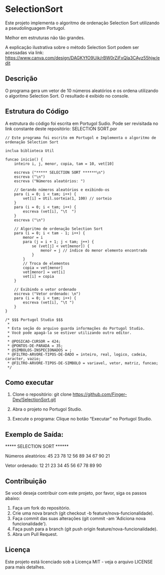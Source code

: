 # SelectionSort

Este projeto implementa o algoritmo de ordenação Selection Sort utilizando a pseudolinguagem Portugol.

Melhor em estruturas não tão grandes.

A explicação ilustrativa sobre o método Selection Sort podem ser acessadas via link:
https://www.canva.com/design/DAGKYfO9Uik/rBW0rZiFxQla3CAyz55hjw/edit

## Descrição

O programa gera um vetor de 10 números aleatórios e os ordena utilizando o algoritmo Selection Sort. O resultado é exibido no console.

## Estrutura do Código

A estrutura do código foi escrita em Portugol Sudio. Pode ser revisitada no link constante deste repositório: SELECTION SORT.por
   
```plaintext
// Este programa foi escrito em Portugol e Implementa o algoritmo de ordenação Selection Sort

inclua biblioteca Util

funcao inicio() {
    inteiro i, j, menor, copia, tam = 10, vet[10]
    
    escreva ("***** SELECTION SORT ******\n")
    escreva ("\n")
    escreva ("Números aleatórios: ")

    // Gerando números aleatórios e exibindo-os
    para (i = 0; i < tam; i++) {
        vet[i] = Util.sorteia(1, 100) // sorteio
    }
    para (i = 0; i < tam; i++) {
        escreva (vet[i], "\t  ")
    }
    escreva ("\n")

    // Algoritmo de ordenação Selection Sort
    para (i = 0; i < tam - 1; i++) {
        menor = i
        para (j = i + 1; j < tam; j++) {
            se (vet[j] < vet[menor]) {
                menor = j // índice do menor elemento encontrado
            }
        }
        // Troca de elementos
        copia = vet[menor]
        vet[menor] = vet[i]
        vet[i] = copia
    }

    // Exibindo o vetor ordenado
    escreva ("Vetor ordenado: \n")
    para (i = 0; i < tam; i++) {
        escreva (vet[i], "\t ")
    }
}

/* $$$ Portugol Studio $$$ 
 * 
 * Esta seção do arquivo guarda informações do Portugol Studio.
 * Você pode apagá-la se estiver utilizando outro editor.
 *
 * @POSICAO-CURSOR = 424; 
 * @PONTOS-DE-PARADA = 35;
 * @SIMBOLOS-INSPECIONADOS = ;
 * @FILTRO-ARVORE-TIPOS-DE-DADO = inteiro, real, logico, cadeia, caracter, vazio;
 * @FILTRO-ARVORE-TIPOS-DE-SIMBOLO = variavel, vetor, matriz, funcao;
 */
````

## Como executar

1. Clone o repositório:
   git clone https://github.com/Finger-Dev/SelectionSort.git

2. Abra o projeto no Portugol Studio.
3. Execute o programa:
   Clique no botão “Executar” no Portugol Studio.

## Exemplo de Saída:

***** SELECTION SORT ******

Números aleatórios: 45  23  78  12  56  89  34  67  90  21  

Vetor ordenado: 12  21  23  34  45  56  67  78  89  90  

## Contribuição

Se você deseja contribuir com este projeto, por favor, siga os passos abaixo:

1. Faça um fork do repositório.
2. Crie uma nova branch (git checkout -b feature/nova-funcionalidade).
3. Faça commit das suas alterações (git commit -am 'Adiciona nova funcionalidade').
4. Faça push para a branch (git push origin feature/nova-funcionalidade).
5. Abra um Pull Request.

## Licença
Este projeto está licenciado sob a Licença MIT - veja o arquivo LICENSE para mais detalhes.
